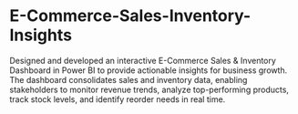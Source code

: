# E-Commerce-Sales-Inventory-Insights
Designed and developed an interactive E-Commerce Sales &amp; Inventory Dashboard in Power BI to provide actionable insights for business growth. The dashboard consolidates sales and inventory data, enabling stakeholders to monitor revenue trends, analyze top-performing products, track stock levels, and identify reorder needs in real time.
